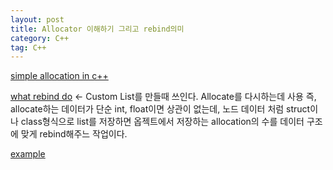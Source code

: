 ```yaml
---
layout: post
title: Allocator 이해하기 그리고 rebind의미
category: C++
tag: C++
---
```


[simple allocation in c++](https://www.geeksforgeeks.org/stdallocator-in-cpp-with-examples/)


[what rebind do](https://stackoverflow.com/questions/14148756/what-does-template-rebind-do)  <- Custom List를 만들때 쓰인다. Allocate를 다시하는데 사용 즉, allocate하는 데이터가 단순 int, float이면 상관이 없는데, 노드 데이터 처럼 struct이나 class형식으로 list를 저장하면 옵젝트에서 저장하는 allocation의 수를 데이터 구조에 맞게 rebind해주느 작업이다.

[example](https://www.devoops.kr/tag/rebind)
